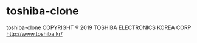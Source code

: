 # toshiba-clone
toshiba-clone
COPYRIGHT ® 2019 TOSHIBA ELECTRONICS KOREA CORP
http://www.toshiba.kr/
